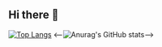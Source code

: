 ## Hi there 👋

<!--
**WJPark930/WJPark930** is a ✨ _special_ ✨ repository because its `README.md` (this file) appears on your GitHub profile.

Here are some ideas to get you started:

- 🔭 I’m currently working on ...
- 🌱 I’m currently learning ...
- 👯 I’m looking to collaborate on ...
- 🤔 I’m looking for help with ...
- 💬 Ask me about ...
- 📫 How to reach me: ...
- 😄 Pronouns: ...
- ⚡ Fun fact: ...
-->

[![Top Langs](https://github-readme-stats.vercel.app/api/top-langs/?username=WJPark930)](https://github.com/anuraghazra/github-readme-stats)
<--![Anurag's GitHub stats](https://github-readme-stats.vercel.app/api?username=WJPark930&hide=contribs,prs&show_icons=true&theme=graywhite)-->



